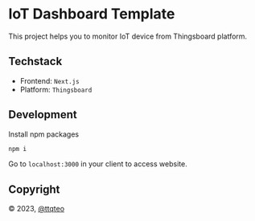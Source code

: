 # IoT Dashboard Template

This project helps you to monitor IoT device from Thingsboard platform.

## Techstack
* Frontend: `Next.js`
* Platform: `Thingsboard`

## Development

Install npm packages
```sh
npm i
```

Go to `localhost:3000` in your client to access website.


## Copyright
© 2023, [@ttqteo](https://github.com/ttqteo)
